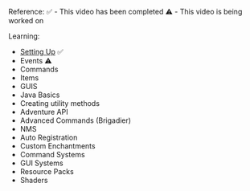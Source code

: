 Reference:
✅ - This video has been completed
⚠️ - This video is being worked on

Learning:
- [Setting Up](https://www.youtube.com/watch?v=4GBzEqeH03M&t=222s) ✅
- Events ⚠️
- Commands
- Items
- GUIS
- Java Basics
- Creating utility methods
- Adventure API
- Advanced Commands (Brigadier)
- NMS
- Auto Registration
- Custom Enchantments
- Command Systems
- GUI Systems
- Resource Packs
- Shaders
